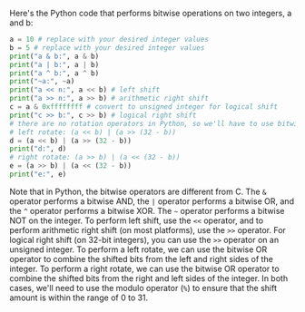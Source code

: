 Here's the Python code that performs bitwise operations on two integers, a and b:
```python
a = 10 # replace with your desired integer values
b = 5 # replace with your desired integer values
print("a & b:", a & b)
print("a | b:", a | b)
print("a ^ b:", a ^ b)
print("~a:", ~a)
print("a << n:", a << b) # left shift
print("a >> n:", a >> b) # arithmetic right shift
c = a & 0xffffffff # convert to unsigned integer for logical shift
print("c >> b:", c >> b) # logical right shift
# there are no rotation operators in Python, so we'll have to use bitwise operations instead
# left rotate: (a << b) | (a >> (32 - b))
d = (a << b) | (a >> (32 - b))
print("d:", d)
# right rotate: (a >> b) | (a << (32 - b))
e = (a >> b) | (a << (32 - b))
print("e:", e)
``` 
Note that in Python, the bitwise operators are different from C. The `&` operator performs a bitwise AND, the `|` operator performs a bitwise OR, and the `^` operator performs a bitwise XOR. The `~` operator performs a bitwise NOT on the integer. To perform left shift, use the `<<` operator, and to perform arithmetic right shift (on most platforms), use the `>>` operator. For logical right shift (on 32-bit integers), you can use the `>>` operator on an unsigned integer.
To perform a left rotate, we can use the bitwise OR operator to combine the shifted bits from the left and right sides of the integer. To perform a right rotate, we can use the bitwise OR operator to combine the shifted bits from the right and left sides of the integer. In both cases, we'll need to use the modulo operator (`%`) to ensure that the shift amount is within the range of 0 to 31.

